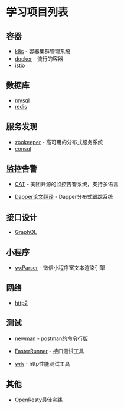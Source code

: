 # 学习项目列表

## 容器

 - [k8s](http://docs.kubernetes.org.cn/) - 容器集群管理系统
 - [docker](https://yeasy.gitbooks.io/docker_practice/content/) - 流行的容器
 - [istio](https://istio.io/)

## 数据库

 - [mysql](https://www.mysql.com/)
 - [redis](https://redis.io/)

## 服务发现

 - [zookeeper](https://zookeeper.apache.org/) - 高可用的分布式服务系统
 - [consul](https://www.consul.io/)

## 监控告警

 - [CAT](https://github.com/dianping/cat) - 美团开源的监控告警系统，支持多语言

 - [Dapper论文翻译](https://github.com/bigbully/Dapper-translation) - Dapper分布式跟踪系统

## 接口设计

 - [GraphQL](https://graphql.cn/)

## 小程序

 - [wxParser](https://github.com/ifanrx/wxParser) - 微信小程序富文本渲染引擎

## 网络

 - [http2](https://legacy.gitbook.com/book/ye11ow/http2-explained/details)

## 测试

 - [newman](https://github.com/postmanlabs/newman) - postman的命令行版

 - [FasterRunner](https://github.com/yinquanwang/FasterRunner) - 接口测试工具

 - [wrk](https://github.com/wg/wrk) - http性能测试工具

## 其他

 - [OpenResty最佳实践](https://legacy.gitbook.com/book/moonbingbing/openresty-best-practices/details)


 
